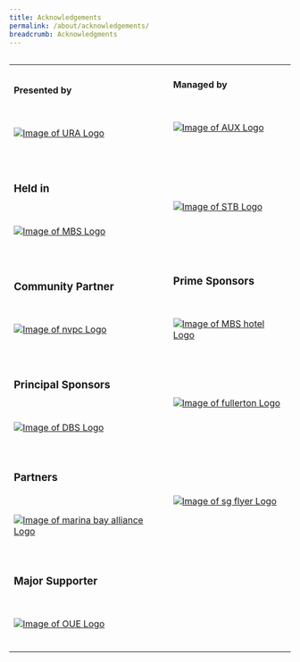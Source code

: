 ```yaml
---
title: Acknowledgements
permalink: /about/acknowledgements/
breadcrumb: Acknowledgments 
---
```

<table class="table-v">

<table style="width:100%">
    
<tr>
    <td>
      <h4>Presented by</h4>
      <br>
      <p><a href="https://www.ura.gov.sg/Corporate"><img src="https://lionfish-studios.com/images/clients/ura_colour.png" alt="Image of URA Logo"></a></p>
    <br>
    </td>
    <td>
      <h4>Managed by</h4>
      <br>
      <p><a href="http://www.aux.com.sg/"><img src="https://www.aux.com.sg/wp-content/uploads/2017/02/AUX_Logo-2.png" alt="Image of AUX Logo"></a></p>
      <br>
      <br>    
<tr>
    <td>
      <h3>Held in</h3>
      <br>
      <p><a href="https://www.ura.gov.sg/Corporate/Get-Involved/Shape-A-Distinctive-City/Explore-Our-City/Marina-Bay"><img src="https://www.parkz.com.au/images/gallery/parklogos/120222_marinabaylogo.png" alt="Image of MBS Logo"></a></p>
    <br>
    </td>
    <td>
      <br>
      <p><a href="https://www.stb.gov.sg/content/stb/en.html"><img src="https://seeklogo.com/images/S/singapore-passion-made-possible-logo-3777D75567-seeklogo.com.png" alt="Image of STB Logo"></a></p>
      <br>
      <br>   
<tr>
    <td>
      <h3>Community Partner</h3>
      <br>
      <p><a href="https://cityofgood.sg/"><img src="https://media.glassdoor.com/sqll/799048/national-volunteer-and-philanthropy-centre-squarelogo-1582694770862.png" alt="Image of nvpc Logo"></a></p>
      <br>
      </td>
      <td>
      <h3>Prime Sponsors</h3>
      <br>
      <p><a href="https://www.marinabaysands.com/"><img src="https://cpas.org.sg/wp-content/uploads/2019/05/MBS-Logo-600x600jpg.jpg" alt="Image of MBS hotel Logo"></a></p>
      <br>
<tr>   
    <td>
      <h3>Principal Sponsors</h3>
      <br>
      <p><a href="https://www.dbs.com/default.page?gclsrc=aw.ds&&scp=true&gclid=EAIaIQobChMIv5fMjOnA5QIVRyUrCh1DtAEAEAAYASAAEgI_VfD_BwE"><img src="https://d33wubrfki0l68.cloudfront.net/a464f805dffe460d4f34eb23650dd86c8217faae/5548b/images/logos/dbs.png" alt="Image of DBS Logo"></a></p>
    <br>
    </td>
    <td>
      <br>
      <p><a href="https://www.fullertonhotels.com/"><img src="https://photos.prnasia.com/prnvar/20181016/2269124-1LOGO" alt="Image of fullerton Logo"></a></p>
      <br>
      <br> 
<tr>        
    <td>
      <h3>Partners</h3>
      <br>
      <p><a href="https://marinabayalliance.com/"><img src="https://d33wubrfki0l68.cloudfront.net/90c629e216a98d389b5f105d7d07ed839a707cdf/9987e/images/pbid_sponsor_logo.png" alt="Image of marina bay alliance Logo"></a></p>
      <br>
    </td>
    <td>
      <br>
      <p><a href="https://www.singaporeflyer.com/"><img src="https://www.orangeclove.com.sg/blog/wp-content/uploads/2017/03/Singapore-Flyer.png" alt="Image of sg flyer Logo"></a></p>
      <br>
      <br> 
     <tr>   
    <td>
      <h3>Major Supporter</h3>
      <br>
      <p><a href="https://oue.com.sg/"><img src="https://d33wubrfki0l68.cloudfront.net/f5e3dc8d94bbd9cad6420ed4a64ddc1ece69c90f/fe8d5/images/logos/oue.png" alt="Image of OUE Logo"></a></p>
    <br>
